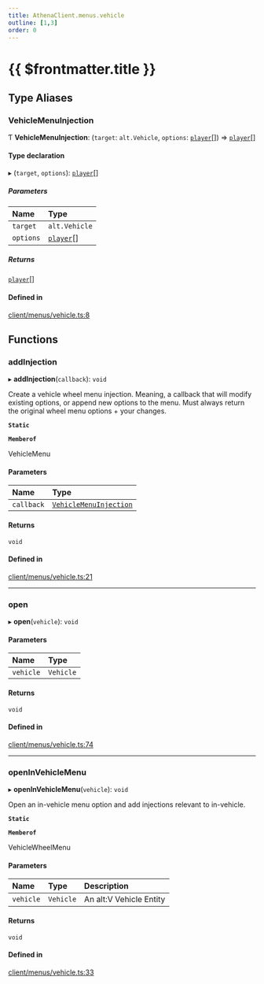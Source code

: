 ```yaml
---
title: AthenaClient.menus.vehicle
outline: [1,3]
order: 0
---
```


# {{ $frontmatter.title }}


## Type Aliases

### VehicleMenuInjection

Ƭ **VehicleMenuInjection**: (`target`: `alt.Vehicle`, `options`: [`player`](server_config.md#player)[]) => [`player`](server_config.md#player)[]

#### Type declaration

▸ (`target`, `options`): [`player`](server_config.md#player)[]

##### Parameters

| Name | Type |
| :------ | :------ |
| `target` | `alt.Vehicle` |
| `options` | [`player`](server_config.md#player)[] |

##### Returns

[`player`](server_config.md#player)[]

#### Defined in

[client/menus/vehicle.ts:8](https://github.com/Stuyk/altv-athena/blob/2ba937d/src/core/client/menus/vehicle.ts#L8)

## Functions

### addInjection

▸ **addInjection**(`callback`): `void`

Create a vehicle wheel menu injection.
Meaning, a callback that will modify existing options, or append new options to the menu.
Must always return the original wheel menu options + your changes.

**`Static`**

**`Memberof`**

VehicleMenu

#### Parameters

| Name | Type |
| :------ | :------ |
| `callback` | [`VehicleMenuInjection`](client_menus_vehicle.md#VehicleMenuInjection) |

#### Returns

`void`

#### Defined in

[client/menus/vehicle.ts:21](https://github.com/Stuyk/altv-athena/blob/2ba937d/src/core/client/menus/vehicle.ts#L21)

___

### open

▸ **open**(`vehicle`): `void`

#### Parameters

| Name | Type |
| :------ | :------ |
| `vehicle` | `Vehicle` |

#### Returns

`void`

#### Defined in

[client/menus/vehicle.ts:74](https://github.com/Stuyk/altv-athena/blob/2ba937d/src/core/client/menus/vehicle.ts#L74)

___

### openInVehicleMenu

▸ **openInVehicleMenu**(`vehicle`): `void`

Open an in-vehicle menu option and add injections relevant to in-vehicle.

**`Static`**

**`Memberof`**

VehicleWheelMenu

#### Parameters

| Name | Type | Description |
| :------ | :------ | :------ |
| `vehicle` | `Vehicle` | An alt:V Vehicle Entity |

#### Returns

`void`

#### Defined in

[client/menus/vehicle.ts:33](https://github.com/Stuyk/altv-athena/blob/2ba937d/src/core/client/menus/vehicle.ts#L33)
